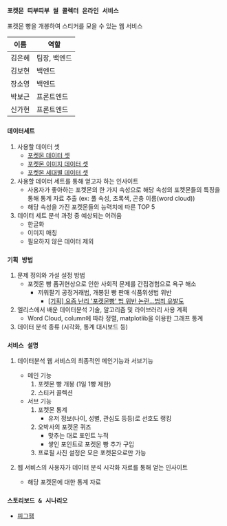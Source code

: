 ### **`포켓몬 띠부띠부 씰 콜렉터 온라인 서비스`**

포켓몬 빵을 개봉하여 스티커를 모을 수 있는 웹 서비스

|  이름  |    역할    |
| ------ | ---------- |
| 김은혜 | 팀장, 백엔드 |
| 김보현 |   백엔드   |
| 장소영 |   백엔드   |
| 박보근 | 프론트엔드 |
| 신가현 | 프론트엔드 |

### **`데이터세트`**

1. 사용할 데이터 셋
    - [포켓몬 데이터 셋](https://www.kaggle.com/datasets/abcsds/pokemon)
    - [포켓몬 이미지 데이터 셋](https://www.kaggle.com/datasets/kvpratama/pokemon-images-dataset)
    - [포켓몬 세대별 데이터 셋](https://www.kaggle.com/datasets/mariotormo/complete-pokemon-dataset-updated-090420)
2. 사용할 데이터 세트를 통해 얻고자 하는 인사이트
    - 사용자가 좋아하는 포켓몬의 한 가지 속성으로 해당 속성의 포켓몬들의 특징을 통해 통계 자료 추출
      (ex: 풀 속성, 초록색, 곤충 이름(word cloud))
    - 해당 속성을 가진 포켓몬들의 능력치에 따른 TOP 5
3. 데이터 세트 분석 과정 중 예상되는 어려움
    - 한글화
    - 이미지 매칭
    - 필요하지 않은 데이터 제외
 
### **`기획 방법`**

1. 문제 정의와 가설 설정 방법
    - 포켓몬 빵 품귀현상으로 인한 사회적 문제를 간접경험으로 욕구 해소
        - 끼워팔기 공정거래법, 개봉된 빵 판매 식품위생법 위반
            - [[기획] 요즘 난리 '포켓몬빵' 법 위반 논란…범죄 유발도](https://www.ajunews.com/view/20220325101257111)
2. 엘리스에서 배운 데이터분석 기술, 알고리즘 및 라이브러리 사용 계획
    - Word Cloud, column에 따라 정렬, matplotlib을 이용한 그래프 통계
3. 데이터 분석 종류 (시각화, 통계 대시보드 등)

### **`서비스 설명`**

1. 데이터분석 웹 서비스의 최종적인 메인기능과 서브기능
    - 메인 기능
       1. 포켓몬 빵 개봉 (1일 1빵 제한)
       2. 스티커 콜렉션
    - 서브 기능
       1. 포켓몬 통계
           - 유저 정보(나이, 성별, 관심도 등등)로 선호도 랭킹
       2. 오박사의 포켓몬 퀴즈
           - 맞추는 대로 포인트 누적
           - 쌓인 포인트로 포켓몬 빵 추가 구입
       3. 프로필 사진 설정은 모은 포켓몬으로만 가능

2. 웹 서비스의 사용자가 데이터 분석 시각화 자료를 통해 얻는 인사이트
    - 해당 포켓몬에 대한 통계 자료

### **`스토리보드 & 시나리오`**

- [피그잼](https://www.figma.com/file/KxuyTZvDXDt8biG9m71Fg4/Untitled?node-id=0%3A1)
